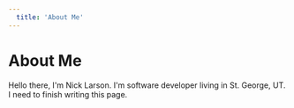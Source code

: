 ```yaml
---
  title: 'About Me'
---
```


# About Me

Hello there, I'm Nick Larson. I'm software developer living in St. George, UT. I need to finish writing this page.
